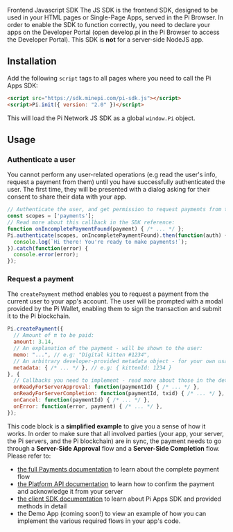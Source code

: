 Frontend Javascript SDK
The JS SDK is the frontend SDK, designed to be used in your HTML pages or Single-Page Apps, served in the Pi Browser.
In order to enable the SDK to function correctly, you need to declare your apps on the Developer Portal (open
develop.pi in the Pi Browser to access the Developer Portal).
This SDK is **not** for a server-side NodeJS app.
## Installation
Add the following `script` tags to all pages where you need to call the Pi Apps SDK:
```html
<script src="https://sdk.minepi.com/pi-sdk.js"></script>
<script>Pi.init({ version: "2.0" })</script>
```
This will load the Pi Network JS SDK as a global `window.Pi` object.
## Usage
### Authenticate a user
You cannot perform any user-related operations (e.g read the user's info, request a payment from them) until you
have successfully authenticated the user. The first time, they will be presented with a dialog asking for
their consent to share their data with your app.
```javascript
// Authenticate the user, and get permission to request payments from them:
const scopes = ['payments'];
// Read more about this callback in the SDK reference:
function onIncompletePaymentFound(payment) { /* ... */ };
Pi.authenticate(scopes, onIncompletePaymentFound).then(function(auth) {
  console.log(`Hi there! You're ready to make payments!`);
}).catch(function(error) {
  console.error(error);
});
```
### Request a payment
The `createPayment` method enables you to request a payment from the current user to your app's account.
The user will be prompted with a modal provided by the Pi Wallet, enabling them to sign the
transaction and submit it to the Pi blockchain.
```javascript
Pi.createPayment({
  // Amount of π to be paid:
  amount: 3.14,
  // An explanation of the payment - will be shown to the user:
  memo: "...", // e.g: "Digital kitten #1234",
  // An arbitrary developer-provided metadata object - for your own usage:
  metadata: { /* ... */ }, // e.g: { kittenId: 1234 }
}, {
  // Callbacks you need to implement - read more about those in the detailed docs linked below:
  onReadyForServerApproval: function(paymentId) { /* ... */ },
  onReadyForServerCompletion: function(paymentId, txid) { /* ... */ },
  onCancel: function(paymentId) { /* ... */ },
  onError: function(error, payment) { /* ... */ },
});
```
This code block is a **simplified example** to give you a sense of how it works.
In order to make sure that all involved parties (your app, your server, the Pi servers, and the Pi blockchain) are in sync,
the payment needs to go through a **Server-Side Approval** flow and a **Server-Side Completion** flow.
Please refer to:
* [the full Payments documentation](./payments.md) to learn about the complete payment flow
* [the Platform API documentation](./platform_API.md) to learn how to confirm the payment and acknowledge it from your
  server
* [the client SDK documentation](./SDK_reference.md) to learn about Pi Apps SDK and provided methods in detail
* the Demo App (coming soon!) to view an example of how you can implement the various required flows in your app's code.
